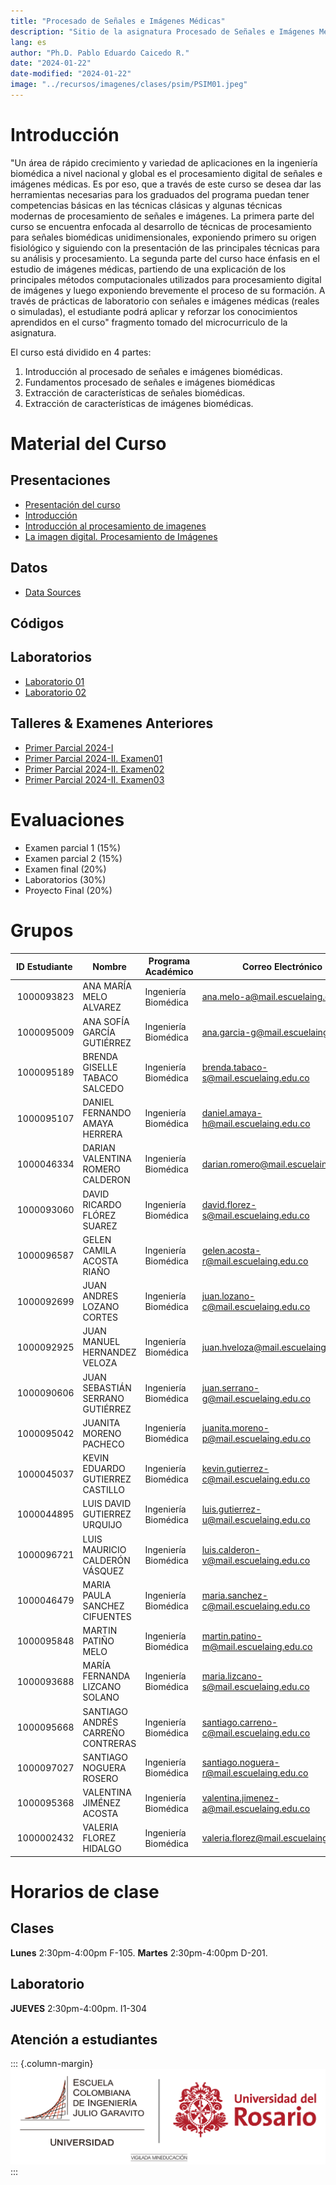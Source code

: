 ```yaml
---
title: "Procesado de Señales e Imágenes Médicas"
description: "Sitio de la asignatura Procesado de Señales e Imágenes Médicas en la Escuela Colombiana de Ingeniería"
lang: es
author: "Ph.D. Pablo Eduardo Caicedo R."
date: "2024-01-22"
date-modified: "2024-01-22"
image: "../recursos/imagenes/clases/psim/PSIM01.jpeg"
---
```






# Introducción

"Un área de rápido crecimiento y variedad de aplicaciones en la ingeniería biomédica a nivel nacional y global es el procesamiento digital de señales e imágenes médicas. Es por eso, que a través de este curso se desea dar las herramientas necesarias para los graduados del programa puedan tener competencias básicas en las técnicas clásicas y algunas técnicas modernas de procesamiento de señales e imágenes. La primera parte del curso se encuentra enfocada al desarrollo de técnicas de procesamiento para señales biomédicas unidimensionales, exponiendo primero su origen fisiológico y siguiendo con la presentación de las principales técnicas para su análisis y procesamiento. La segunda parte del curso hace énfasis en el estudio de imágenes médicas, partiendo de una explicación de los principales métodos computacionales utilizados para procesamiento digital de imágenes y luego exponiendo brevemente el proceso de su formación. A través de prácticas de laboratorio con señales e imágenes médicas (reales o simuladas), el estudiante podrá aplicar y reforzar los conocimientos aprendidos en el curso" fragmento tomado del microcurriculo de la asignatura.

El curso está dividido en 4 partes:
1.	Introducción al procesado de señales e imágenes biomédicas.
2.	Fundamentos procesado de señales e imágenes biomédicas
3.	Extracción de características de señales biomédicas.
4.	Extracción de características de imágenes biomédicas.

# Material del Curso

## Presentaciones

- [Presentación del curso](../presentaciones/PSIM/Lect001_Presentacion.qmd)
- [Introducción](../presentaciones/PSIM/Lect002_Intro_PSIM.qmd)
- [Introducción al procesamiento de imagenes](../presentaciones/PSIM/lect004_Intro_ImgProc.qmd)
- [La imagen digital. Procesamiento de Imágenes](../presentaciones/PSIM/Lect005_Imag_Proc_001.qmd)
  
## Datos

* [Data Sources](../presentaciones/PSIM/Asist001_SourcesData.qmd)

## Códigos


## Laboratorios

- [Laboratorio 01](../laboratorios/PSIM/eval001_ConductaEntrada.ipynb)
- [Laboratorio 02](../laboratorios/PSIM/lab02_SignalProcessing.ipynb)

## Talleres \& Examenes Anteriores

- [Primer Parcial 2024-I](../recursos/talleres/examen01_p.pdf)
- [Primer Parcial 2024-II. Examen01](../evaluaciones/Examen0001/Examen0001.pdf)
- [Primer Parcial 2024-II. Examen02](../evaluaciones/Examen0001/Examen0002.pdf)
- [Primer Parcial 2024-II. Examen03](../evaluaciones/Examen0001/Examen0003.pdf)

# Evaluaciones

-	Examen parcial 1 (15%)
-	Examen parcial 2 (15%)
-	Examen final (20%)
-	Laboratorios (30%) 
-	Proyecto Final (20%)

# Grupos

| ID Estudiante | Nombre                            | Programa Académico   | Correo Electrónico                                                                    | Grupo |
| ------------- | --------------------------------- | -------------------- | ------------------------------------------------------------------------------------- | ----- |
|  1000093823   | ANA MARÍA MELO ALVAREZ            | Ingeniería Biomédica | ana.melo-a@mail.escuelaing.edu.co                                                     | D     |
|  1000095009   | ANA SOFÍA GARCÍA GUTIÉRREZ        | Ingeniería Biomédica | ana.garcia-g@mail.escuelaing.edu.co                                                   | F     |
|  1000095189   | BRENDA GISELLE TABACO SALCEDO     | Ingeniería Biomédica | brenda.tabaco-s@mail.escuelaing.edu.co                                                | C     |
|  1000095107   | DANIEL FERNANDO AMAYA HERRERA     | Ingeniería Biomédica | daniel.amaya-h@mail.escuelaing.edu.co                                                 | I     |
|  1000046334   | DARIAN VALENTINA ROMERO CALDERON  | Ingeniería Biomédica | darian.romero@mail.escuelaing.edu.co                                                  | H     |
|  1000093060   | DAVID RICARDO FLÓREZ SUAREZ       | Ingeniería Biomédica | david.florez-s@mail.escuelaing.edu.co                                                 | A     |
|  1000096587   | GELEN CAMILA ACOSTA RIAÑO         | Ingeniería Biomédica | [gelen.acosta-r@mail.escuelaing.edu.co](mailto:gelen.acosta-r@mail.escuelaing.edu.co) | E     |
|  1000092699   | JUAN ANDRES LOZANO CORTES         | Ingeniería Biomédica | juan.lozano-c@mail.escuelaing.edu.co                                                  | D     |
|  1000092925   | JUAN MANUEL HERNANDEZ VELOZA      | Ingeniería Biomédica | [juan.hveloza@mail.escuelaing.edu.co](mailto:juan.hveloza@mail.escuelaing.edu.co)     | C     |
|  1000090606   | JUAN SEBASTIÁN SERRANO GUTIÉRREZ  | Ingeniería Biomédica | [juan.serrano-g@mail.escuelaing.edu.co](mailto:juan.serrano-g@mail.escuelaing.edu.co) | A     |
|  1000095042   | JUANITA MORENO PACHECO            | Ingeniería Biomédica | juanita.moreno-p@mail.escuelaing.edu.co                                               | I     |
|  1000045037   | KEVIN EDUARDO GUTIERREZ CASTILLO  | Ingeniería Biomédica | kevin.gutierrez-c@mail.escuelaing.edu.co                                              | B     |
|  1000044895   | LUIS DAVID GUTIERREZ URQUIJO      | Ingeniería Biomédica | luis.gutierrez-u@mail.escuelaing.edu.co                                               | B     |
|  1000096721   | LUIS MAURICIO CALDERÓN VÁSQUEZ    | Ingeniería Biomédica | luis.calderon-v@mail.escuelaing.edu.co                                                | G     |
|  1000046479   | MARIA PAULA SANCHEZ CIFUENTES     | Ingeniería Biomédica | maria.sanchez-c@mail.escuelaing.edu.co                                                | H     |
|  1000095848   | MARTIN PATIÑO MELO                | Ingeniería Biomédica | martin.patino-m@mail.escuelaing.edu.co                                                | E     |
|  1000093688   | MARÍA FERNANDA LIZCANO SOLANO     | Ingeniería Biomédica | maria.lizcano-s@mail.escuelaing.edu.co                                                | I     |
|  1000095668   | SANTIAGO ANDRÉS CARREÑO CONTRERAS | Ingeniería Biomédica | santiago.carreno-c@mail.escuelaing.edu.co                                             | G     |
|  1000097027   | SANTIAGO NOGUERA ROSERO           | Ingeniería Biomédica | santiago.noguera-r@mail.escuelaing.edu.co                                             | H     |
|  1000095368   | VALENTINA JIMÉNEZ ACOSTA          | Ingeniería Biomédica | valentina.jimenez-a@mail.escuelaing.edu.co                                            | F     |
|  1000002432   | VALERIA FLOREZ HIDALGO            | Ingeniería Biomédica | valeria.florez@mail.escuelaing.edu.co                                                 | B     |

# Horarios de clase

## Clases

**Lunes** 2:30pm-4:00pm F-105. **Martes** 2:30pm-4:00pm  D-201.

## Laboratorio

 **JUEVES** 2:30pm-4:00pm. I1-304

## Atención a estudiantes

::: {.column-margin}
![](../recursos/imagenes/generales/Escuela_Rosario_logo.png)
:::